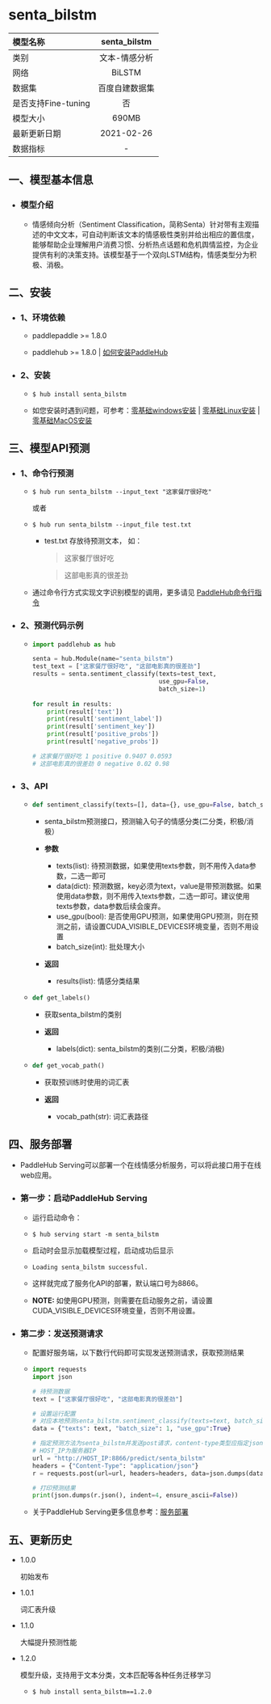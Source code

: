 # senta_bilstm
|模型名称|senta_bilstm|
| :--- | :---: | 
|类别|文本-情感分析|
|网络|BiLSTM|
|数据集|百度自建数据集|
|是否支持Fine-tuning|否|
|模型大小|690MB|
|最新更新日期|2021-02-26|
|数据指标|-|

## 一、模型基本信息

- ### 模型介绍

  - 情感倾向分析（Sentiment Classification，简称Senta）针对带有主观描述的中文文本，可自动判断该文本的情感极性类别并给出相应的置信度，能够帮助企业理解用户消费习惯、分析热点话题和危机舆情监控，为企业提供有利的决策支持。该模型基于一个双向LSTM结构，情感类型分为积极、消极。



## 二、安装

- ### 1、环境依赖  

  - paddlepaddle >= 1.8.0
  
  - paddlehub >= 1.8.0    | [如何安装PaddleHub](../../../../docs/docs_ch/get_start/installation.rst)

- ### 2、安装

  - ```shell
    $ hub install senta_bilstm
    ```
  - 如您安装时遇到问题，可参考：[零基础windows安装](../../../../docs/docs_ch/get_start/windows_quickstart.md)
 | [零基础Linux安装](../../../../docs/docs_ch/get_start/linux_quickstart.md) | [零基础MacOS安装](../../../../docs/docs_ch/get_start/mac_quickstart.md)



## 三、模型API预测

- ### 1、命令行预测

  - ```shell
    $ hub run senta_bilstm --input_text "这家餐厅很好吃"
    ```
    或者
  - ```shell
    $ hub run senta_bilstm --input_file test.txt
    ```    
    - test.txt 存放待预测文本， 如：
      > 这家餐厅很好吃
 
      > 这部电影真的很差劲
      
  - 通过命令行方式实现文字识别模型的调用，更多请见 [PaddleHub命令行指令](../../../../docs/docs_ch/tutorial/cmd_usage.rst)

- ### 2、预测代码示例

  - ```python
    import paddlehub as hub

    senta = hub.Module(name="senta_bilstm")
    test_text = ["这家餐厅很好吃", "这部电影真的很差劲"]
    results = senta.sentiment_classify(texts=test_text, 
                                       use_gpu=False,
                                       batch_size=1)
        
    for result in results:
        print(result['text'])
        print(result['sentiment_label'])
        print(result['sentiment_key'])
        print(result['positive_probs'])
        print(result['negative_probs'])
    
    # 这家餐厅很好吃 1 positive 0.9407 0.0593
    # 这部电影真的很差劲 0 negative 0.02 0.98
    ```

- ### 3、API

  - ```python
    def sentiment_classify(texts=[], data={}, use_gpu=False, batch_size=1)
    ```
    
    - senta_bilstm预测接口，预测输入句子的情感分类(二分类，积极/消极）

    - **参数**

      - texts(list): 待预测数据，如果使用texts参数，则不用传入data参数，二选一即可
      - data(dict): 预测数据，key必须为text，value是带预测数据。如果使用data参数，则不用传入texts参数，二选一即可。建议使用texts参数，data参数后续会废弃。
      - use_gpu(bool): 是否使用GPU预测，如果使用GPU预测，则在预测之前，请设置CUDA_VISIBLE_DEVICES环境变量，否则不用设置
      - batch_size(int): 批处理大小

    - **返回**

      - results(list): 情感分类结果


  - ```python
    def get_labels()
    ```
    - 获取senta_bilstm的类别

    - **返回**

      - labels(dict): senta_bilstm的类别(二分类，积极/消极)

  - ```python
    def get_vocab_path()
    ```
    - 获取预训练时使用的词汇表

    - **返回**

      - vocab_path(str): 词汇表路径



## 四、服务部署

- PaddleHub Serving可以部署一个在线情感分析服务，可以将此接口用于在线web应用。

- ### 第一步：启动PaddleHub Serving

  - 运行启动命令：
  - ```shell
    $ hub serving start -m senta_bilstm  
    ```

  - 启动时会显示加载模型过程，启动成功后显示
  - ```shell
    Loading senta_bilstm successful.
    ```

  - 这样就完成了服务化API的部署，默认端口号为8866。

  - **NOTE:** 如使用GPU预测，则需要在启动服务之前，请设置CUDA_VISIBLE_DEVICES环境变量，否则不用设置。


- ### 第二步：发送预测请求

  - 配置好服务端，以下数行代码即可实现发送预测请求，获取预测结果

  - ```python
    import requests
    import json

    # 待预测数据
    text = ["这家餐厅很好吃", "这部电影真的很差劲"]

    # 设置运行配置
    # 对应本地预测senta_bilstm.sentiment_classify(texts=text, batch_size=1, use_gpu=True)
    data = {"texts": text, "batch_size": 1, "use_gpu":True}

    # 指定预测方法为senta_bilstm并发送post请求，content-type类型应指定json方式
    # HOST_IP为服务器IP
    url = "http://HOST_IP:8866/predict/senta_bilstm"
    headers = {"Content-Type": "application/json"}
    r = requests.post(url=url, headers=headers, data=json.dumps(data))

    # 打印预测结果
    print(json.dumps(r.json(), indent=4, ensure_ascii=False))
    ```

  - 关于PaddleHub Serving更多信息参考：[服务部署](../../../../docs/docs_ch/tutorial/serving.md)



## 五、更新历史

* 1.0.0

  初始发布
  
* 1.0.1

  词汇表升级

* 1.1.0

  大幅提升预测性能

* 1.2.0

  模型升级，支持用于文本分类，文本匹配等各种任务迁移学习
  - ```shell
    $ hub install senta_bilstm==1.2.0
    ```
